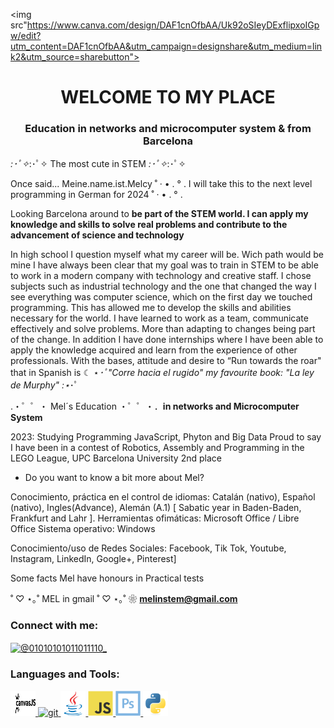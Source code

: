 <img src"https://www.canva.com/design/DAF1cnOfbAA/Uk92oSIeyDExflipxoIGpw/edit?utm_content=DAF1cnOfbAA&utm_campaign=designshare&utm_medium=link2&utm_source=sharebutton">
<h1 align="center">WELCOME TO MY PLACE </h1>
<h3 align="center">Education in networks and microcomputer system & from Barcelona</h3>

*:･ﾟ✧*:･ﾟ✧ The most cute in STEM *:･ﾟ✧*:･ﾟ✧ 

Once said... Meine.name.ist.Melcy 
˚ · • . ° . I will take this to the next level programming in German for 2024 ˚ · • . ° .

Looking Barcelona around to **be part of the STEM world. I can apply my knowledge and skills to solve real problems and contribute to the advancement of science and technology**

In high school I question myself what my career will be. Wich path would be mine I have always been clear that my goal was to train in STEM to be able to work in a modern company with technology and creative staff. I chose subjects such as industrial technology and the one that changed the way I see everything was computer science, which on the first day we touched programming. This has allowed me to develop the skills and abilities necessary for the world. I have learned to work as a team, communicate effectively and solve problems. More than adapting to changes being part of the change. In addition I have done internships where I have been able to apply the knowledge acquired and learn from the experience of other professionals. With the bases, attitude and desire to “Run towards the roar" that in Spanish is ☾ ⋆*･ﾟ"Corre hacia el rugido" my favourite book: "La ley de Murphy" :⋆*･ﾟ

.・゜゜・ Mel´s Education ・゜゜・．**in networks and Microcomputer System**

2023: Studying Programming JavaScript, Phyton and Big Data 
Proud to say I have been in a contest of Robotics, Assembly and Programming in the LEGO League, UPC Barcelona University 2nd place

 - Do you want to know a bit more about Mel?
 
 Conocimiento, práctica en el control de idiomas: Catalán (nativo), Español (nativo), Ingles(Advance), Alemán (A.1) [ Sabatic year in Baden-Baden, Frankfurt and Lahr ].
 Herramientas ofimáticas: Microsoft Office / Libre Office
 Sistema operativo: Windows
 
 Conocimiento/uso de Redes Sociales: Facebook, Tik Tok, Youtube, Instagram, LinkedIn, Google+, Pinterest]
 
 Some facts Mel have honours in Practical tests
 
˚ ♡ ⋆｡˚ MEL in gmail ˚ ♡ ⋆｡˚ ❀ **melinstem@gmail.com**

<h3 align="left">Connect with me:</h3>
<p align="left">
<a href="https://instagram.com/@01010101011011110_" target="blank"><img align="center" src="https://raw.githubusercontent.com/rahuldkjain/github-profile-readme-generator/master/src/images/icons/Social/instagram.svg" alt="@01010101011011110_" height="30" width="40" /></a>
</p>

<h3 align="left">Languages and Tools:</h3>
<p align="left"> <a href="https://canvasjs.com" target="_blank" rel="noreferrer"> <img src="https://raw.githubusercontent.com/Hardik0307/Hardik0307/master/assets/canvasjs-charts.svg" alt="canvasjs" width="40" height="40"/> </a> <a href="https://git-scm.com/" target="_blank" rel="noreferrer"> <img src="https://www.vectorlogo.zone/logos/git-scm/git-scm-icon.svg" alt="git" width="40" height="40"/> </a> <a href="https://www.java.com" target="_blank" rel="noreferrer"> <img src="https://raw.githubusercontent.com/devicons/devicon/master/icons/java/java-original.svg" alt="java" width="40" height="40"/> </a> <a href="https://developer.mozilla.org/en-US/docs/Web/JavaScript" target="_blank" rel="noreferrer"> <img src="https://raw.githubusercontent.com/devicons/devicon/master/icons/javascript/javascript-original.svg" alt="javascript" width="40" height="40"/> </a> <a href="https://www.photoshop.com/en" target="_blank" rel="noreferrer"> <img src="https://raw.githubusercontent.com/devicons/devicon/master/icons/photoshop/photoshop-line.svg" alt="photoshop" width="40" height="40"/> </a> <a href="https://www.python.org" target="_blank" rel="noreferrer"> <img src="https://raw.githubusercontent.com/devicons/devicon/master/icons/python/python-original.svg" alt="python" width="40" height="40"/> </a> </p>
